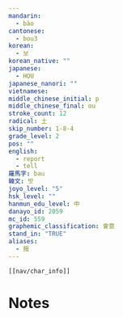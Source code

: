 ```yaml
---
mandarin:
  - bào
cantonese:
  - bou3
korean:
  - 보
korean_native: ""
japanese:
  - HOU
japanese_nanori: ""
vietnamese:
middle_chinese_initial: p
middle_chinese_final: ɑu
stroke_count: 12
radical: 土
skip_number: 1-8-4
grade_level: 2
pos: ""
english:
  - report
  - tell
羅馬字: bau
韓文: 밧
joyo_level: "5"
hsk_level: ""
hanmun_edu_level: 中
danayo_id: 2059
mc_id: 559
graphemic_classification: 會意
stand_in: "TRUE"
aliases:
  - 报
---
```

```meta-bind-embed
[[nav/char_info]]
```

# Notes
